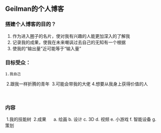 ## Geilman的个人博客



### 搭建个人博客的目的？
  1. 作为进入圈子的名片，使对我有兴趣的人能更加深入的了解我
  2. 记录我的成果，使我在未来嘲讽过去自己的无知有一个根据
  3. 使我的“输出量”近可能等于“输入量”
  
### 目标受众：
	1.我自己
  2.跟我一样折腾的青年
  3.可能会带我的大佬
  4.想要从我身上获得价值的人

  
### 内容
  1.我的技能树
  2.成果
      a. 绘画
      b. 设计 
      c. 3D 
      d. 视频
      e. 小游戏
      f. 智能设备
      g. 策划





